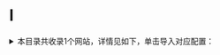 # I
<details>
<summary>
本目录共收录1个网站，详情见如下，单击导入对应配置：
</summary>

 自动导入功能依赖 [【神机模块】](https://raw.githubusercontent.com/zirawell/R-Store/main/Rule/Surge/Redirect/DivineEngine.sgmodule)
- [i3综合社区](https://surge.app/install-module?url=https%3A%2F%2Fraw.githubusercontent.com%2Fzirawell%2FR-Store%2Fmain%2FRule%2FSurge%2FAdblock%2FWeb%2FI%2Fi3%E7%BB%BC%E5%90%88%E7%A4%BE%E5%8C%BA%2Fi3zh.sgmodule)

</details>